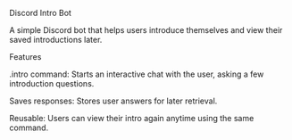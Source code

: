 Discord Intro Bot

A simple Discord bot that helps users introduce themselves and view their saved introductions later.

Features

.intro command: Starts an interactive chat with the user, asking a few introduction questions.

Saves responses: Stores user answers for later retrieval.

Reusable: Users can view their intro again anytime using the same command.
